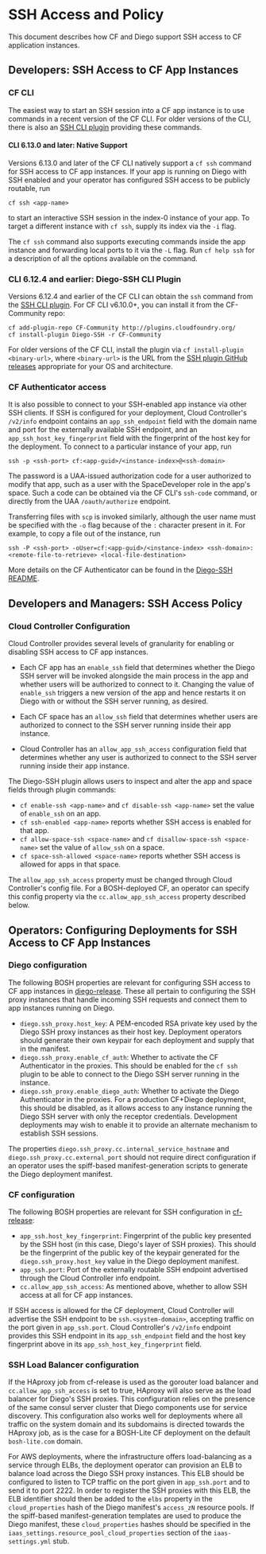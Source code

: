# SSH Access and Policy

This document describes how CF and Diego support SSH access to CF application instances.


## Developers: SSH Access to CF App Instances

### CF CLI

The easiest way to start an SSH session into a CF app instance is to use commands in a recent version of the CF CLI. For older versions of the CLI, there is also an [SSH CLI plugin](https://github.com/cloudfoundry-incubator/diego-ssh/releases) providing these commands.


#### CLI 6.13.0 and later: Native Support

Versions 6.13.0 and later of the CF CLI natively support a `cf ssh` command for SSH access to CF app instances.  If your app is running on Diego with SSH enabled and your operator has configured SSH access to be publicly routable, run

```
cf ssh <app-name>
```

to start an interactive SSH session in the index-0 instance of your app. To target a different instance with `cf ssh`, supply its index via the `-i` flag. 

The `cf ssh` command also supports executing commands inside the app instance and forwarding local ports to it via the `-L` flag. Run `cf help ssh` for a description of all the options available on the command.


### CLI 6.12.4 and earlier: Diego-SSH CLI Plugin

Versions 6.12.4 and earlier of the CF CLI can obtain the `ssh` command from the [SSH CLI plugin](https://github.com/cloudfoundry-incubator/diego-ssh/releases). For CF CLI v6.10.0+, you can install it from the CF-Community repo:

```
cf add-plugin-repo CF-Community http://plugins.cloudfoundry.org/
cf install-plugin Diego-SSH -r CF-Community
```

For older versions of the CF CLI, install the plugin via `cf install-plugin <binary-url>`, where `<binary-url>` is the URL from the [SSH plugin GitHub releases](https://github.com/cloudfoundry-incubator/diego-ssh/releases) appropriate for your OS and architecture.



### CF Authenticator access

It is also possible to connect to your SSH-enabled app instance via other SSH clients. If SSH is configured for your deployment, Cloud Controller's `/v2/info` endpoint contains an `app_ssh_endpoint` field with the domain name and port for the externally available SSH endpoint, and an `app_ssh_host_key_fingerprint` field with the fingerprint of the host key for the deployment. To connect to a particular instance of your app, run 

```
ssh -p <ssh-port> cf:<app-guid>/<instance-index>@<ssh-domain>
```

The password is a UAA-issued authorization code for a user authorized to modify that app, such as a user with the SpaceDeveloper role in the app's space. Such a code can be obtained via the CF CLI's `ssh-code` command, or directly from the UAA `/oauth/authorize` endpoint.

Transferring files with `scp` is invoked similarly, although the user name must be specified with the `-o` flag because of the `:` character present in it. For example, to copy a file out of the instance, run

```
ssh -P <ssh-port> -oUser=cf:<app-guid>/<instance-index> <ssh-domain>:<remote-file-to-retrieve> <local-file-destination>
```

More details on the CF Authenticator can be found in the [Diego-SSH README](https://github.com/cloudfoundry-incubator/diego-ssh/blob/master/README.md#cloud-foundry-via-cloud-controller-and-uaa).



## Developers and Managers: SSH Access Policy

### Cloud Controller Configuration

Cloud Controller provides several levels of granularity for enabling or disabling SSH access to CF app instances.

* Each CF app has an `enable_ssh` field that determines whether the Diego SSH server will be invoked alongside the main process in the app and whether users will be authorized to connect to it. Changing the value of `enable_ssh` triggers a new version of the app and hence restarts it on Diego with or without the SSH server running, as desired.

* Each CF space has an `allow_ssh` field that determines whether users are authorized to connect to the SSH server running inside their app instance.

* Cloud Controller has an `allow_app_ssh_access` configuration field that determines whether any user is authorized to connect to the SSH server running inside their app instance.

The Diego-SSH plugin allows users to inspect and alter the app and space fields through plugin commands:

* `cf enable-ssh <app-name>` and `cf disable-ssh <app-name>` set the value of `enable_ssh` on an app.
* `cf ssh-enabled <app-name>` reports whether SSH access is enabled for that app.
* `cf allow-space-ssh <space-name>` and `cf disallow-space-ssh <space-name>` set the value of `allow_ssh` on a space.
* `cf space-ssh-allowed <space-name>` reports whether SSH access is allowed for apps in that space.

The `allow_app_ssh_access` property must be changed through Cloud Controller's config file. For a BOSH-deployed CF, an operator can specify this config property via the `cc.allow_app_ssh_access` property described below.



## Operators: Configuring Deployments for SSH Access to CF App Instances

### Diego configuration

The following BOSH properties are relevant for configuring SSH access to CF app instances in [diego-release](https://github.com/cloudfoundry-incubator/diego-release). These all pertain to configuring the SSH proxy instances that handle incoming SSH requests and connect them to app instances running on Diego.

- `diego.ssh_proxy.host_key`: A PEM-encoded RSA private key used by the Diego SSH proxy instances as their host key. Deployment operators should generate their own keypair for each deployment and supply that in the manifest.
- `diego.ssh_proxy.enable_cf_auth`: Whether to activate the CF Authenticator in the proxies. This should be enabled for the `cf ssh` plugin to be able to connect to the Diego SSH server running in the instance.
- `diego.ssh_proxy.enable_diego_auth`: Whether to activate the Diego Authenticator in the proxies. For a production CF+Diego deployment, this should be disabled, as it allows access to any instance running the Diego SSH server with only the receptor credentials. Development deployments may wish to enable it to provide an alternate mechanism to establish SSH sessions.

The properties `diego.ssh_proxy.cc.internal_service_hostname` and `diego.ssh_proxy.cc.external_port` should not require direct configuration if an operator uses the spiff-based manifest-generation scripts to generate the Diego deployment manifest.


### CF configuration

The following BOSH properties are relevant for SSH configuration in [cf-release](https://github.com/cloudfoundry/cf-release):

- `app_ssh.host_key_fingerprint`: Fingerprint of the public key presented by the SSH host (in this case, Diego's layer of SSH proxies). This should be the fingerprint of the public key of the keypair generated for the `diego.ssh_proxy.host_key` value in the Diego deployment manifest.
- `app_ssh.port`: Port of the externally routable SSH endpoint advertised through the Cloud Controller info endpoint.
- `cc.allow_app_ssh_access`: As mentioned above, whether to allow SSH access at all for CF app instances.

If SSH access is allowed for the CF deployment, Cloud Controller will advertise the SSH endpoint to be `ssh.<system-domain>`, accepting traffic on the port given in `app_ssh.port`. Cloud Controller's `/v2/info` endpoint provides this SSH endpoint in its `app_ssh_endpoint` field and the host key fingerprint above in its `app_ssh_host_key_fingerprint` field.


### SSH Load Balancer configuration

If the HAproxy job from cf-release is used as the gorouter load balancer and `cc.allow_app_ssh_access` is set to true, HAproxy will also serve as the load balancer for Diego's SSH proxies. This configuration relies on the presence of the same consul server cluster that Diego components use for service discovery. This configuration also works well for deployments where all traffic on the system domain and its subdomains is directed towards the HAproxy job, as is the case for a BOSH-Lite CF deployment on the default `bosh-lite.com` domain.

For AWS deployments, where the infrastructure offers load-balancing as a service through ELBs, the deployment operator can provision an ELB to balance load across the Diego SSH proxy instances. This ELB should be configured to listen to TCP traffic on the port given in `app_ssh.port` and to send it to port 2222. In order to register the SSH proxies with this ELB, the ELB identifier should then be added to the `elbs` property in the `cloud_properties` hash of the Diego manifest's `access_zN` resource pools. If the spiff-based manifest-generation templates are used to produce the Diego manifest, these `cloud_properties` hashes should be specified in the `iaas_settings.resource_pool_cloud_properties` section of the `iaas-settings.yml` stub.
